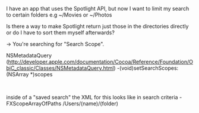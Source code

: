 

I have an app that uses the Spotlight API, but now I want to limit my search to certain folders e.g ~/Movies or ~/Photos

Is there a way to make Spotlight return just those in the directories directly or do I have to sort them myself afterwards?

-> You're searching for "Search Scope".

NSMetadataQuery (http://developer.apple.com/documentation/Cocoa/Reference/Foundation/ObjC_classic/Classes/NSMetadataQuery.html)
-(void)setSearchScopes:(NSArray *)scopes

<br>

inside of a "saved search" the XML for this looks like
      in search criteria - 
<key>FXScopeArrayOfPaths</key>
		<array>
			<string>/Users/(name)/(folder)</string>
		</array>
